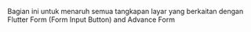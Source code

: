 Bagian ini untuk menaruh semua tangkapan layar yang berkaitan dengan Flutter Form (Form Input Button) and Advance Form
